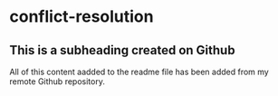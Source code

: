 # conflict-resolution

## This is a subheading created on Github

All of this content aadded to the readme file has been added from my remote Github repository.
